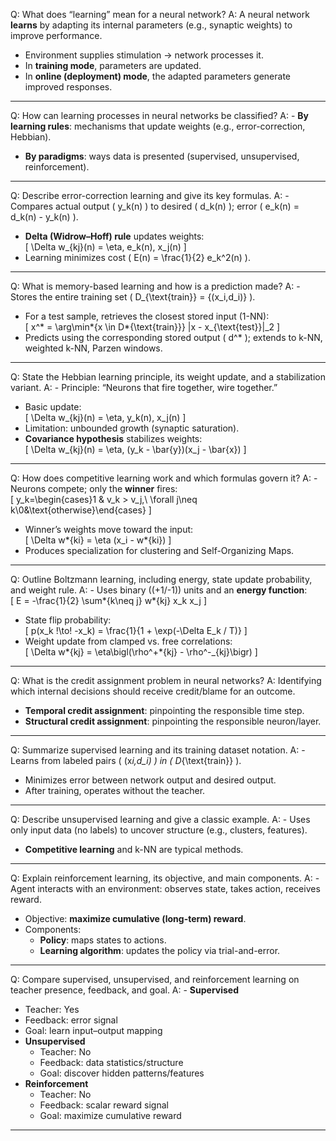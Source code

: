 Q: What does “learning” mean for a neural network?
A: A neural network **learns** by adapting its internal parameters (e.g., synaptic weights) to improve performance.

- Environment supplies stimulation → network processes it.
- In **training mode**, parameters are updated.
- In **online (deployment) mode**, the adapted parameters generate improved responses.

---

Q: How can learning processes in neural networks be classified?
A: - **By learning rules**: mechanisms that update weights (e.g., error-correction, Hebbian).

- **By paradigms**: ways data is presented (supervised, unsupervised, reinforcement).

---

Q: Describe error-correction learning and give its key formulas.
A: - Compares actual output \( y_k(n) \) to desired \( d_k(n) \); error \( e_k(n) = d_k(n) - y_k(n) \).

- **Delta (Widrow–Hoff) rule** updates weights:  
  \[ \Delta w\_{kj}(n) = \eta\, e_k(n)\, x_j(n) \]
- Learning minimizes cost \( E(n) = \frac{1}{2} e_k^2(n) \).

---

Q: What is memory-based learning and how is a prediction made?
A: - Stores the entire training set \( D\_{\text{train}} = \{(x_i,d_i)\} \).

- For a test sample, retrieves the closest stored input (1-NN):  
  \[ x^\* = \arg\min*{x \in D*{\text{train}}} \|x - x\_{\text{test}}\|\_2 \]
- Predicts using the corresponding stored output \( d^\* \); extends to k-NN, weighted k-NN, Parzen windows.

---

Q: State the Hebbian learning principle, its weight update, and a stabilization variant.
A: - Principle: “Neurons that fire together, wire together.”

- Basic update:  
  \[ \Delta w\_{kj}(n) = \eta\, y_k(n)\, x_j(n) \]
- Limitation: unbounded growth (synaptic saturation).
- **Covariance hypothesis** stabilizes weights:  
  \[ \Delta w\_{kj}(n) = \eta\, (y_k - \bar{y})(x_j - \bar{x}) \]

---

Q: How does competitive learning work and which formulas govern it?
A: - Neurons compete; only the **winner** fires:  
 \[ y_k=\begin{cases}1 & v_k > v_j,\ \forall j\neq k\\0&\text{otherwise}\end{cases} \]

- Winner’s weights move toward the input:  
  \[ \Delta w*{ki} = \eta (x_i - w*{ki}) \]
- Produces specialization for clustering and Self-Organizing Maps.

---

Q: Outline Boltzmann learning, including energy, state update probability, and weight rule.
A: - Uses binary (\(+1/-1\)) units and an **energy function**:  
 \[ E = -\frac{1}{2} \sum*{k\neq j} w*{kj} x_k x_j \]

- State flip probability:  
  \[ p(x_k \!\to\! -x_k) = \frac{1}{1 + \exp(-\Delta E_k / T)} \]
- Weight update from clamped vs. free correlations:  
  \[ \Delta w*{kj} = \eta\bigl(\rho^+*{kj} - \rho^-\_{kj}\bigr) \]

---

Q: What is the credit assignment problem in neural networks?
A: Identifying which internal decisions should receive credit/blame for an outcome.

- **Temporal credit assignment**: pinpointing the responsible time step.
- **Structural credit assignment**: pinpointing the responsible neuron/layer.

---

Q: Summarize supervised learning and its training dataset notation.
A: - Learns from labeled pairs \( (x*i,d_i) \) in \( D*{\text{train}} \).

- Minimizes error between network output and desired output.
- After training, operates without the teacher.

---

Q: Describe unsupervised learning and give a classic example.
A: - Uses only input data (no labels) to uncover structure (e.g., clusters, features).

- **Competitive learning** and k-NN are typical methods.

---

Q: Explain reinforcement learning, its objective, and main components.
A: - Agent interacts with an environment: observes state, takes action, receives reward.

- Objective: **maximize cumulative (long-term) reward**.
- Components:
  - **Policy**: maps states to actions.
  - **Learning algorithm**: updates the policy via trial-and-error.

---

Q: Compare supervised, unsupervised, and reinforcement learning on teacher presence, feedback, and goal.
A: - **Supervised**

- Teacher: Yes
- Feedback: error signal
- Goal: learn input–output mapping
- **Unsupervised**
  - Teacher: No
  - Feedback: data statistics/structure
  - Goal: discover hidden patterns/features
- **Reinforcement**
  - Teacher: No
  - Feedback: scalar reward signal
  - Goal: maximize cumulative reward

---
